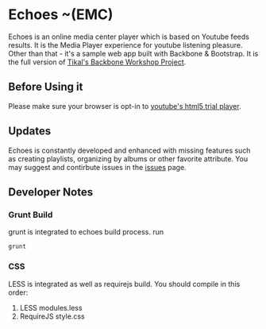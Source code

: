 # Echoes ~(EMC)
Echoes is an online media center player which is based on Youtube feeds results.
It is the Media Player experience for youtube listening pleasure.
Other than that - it's a sample web app built with Backbone & Bootstrap.
It is the full version of [Tikal's Backbone Workshop Project](http://tikalk.com).

## Before Using it
Please make sure your browser is opt-in to [youtube's html5 trial player](http://youtube.com/html5).

## Updates
Echoes is constantly developed and enhanced with missing features such as creating playlists, organizing by albums or other favorite attribute.
You may suggest and contirbute issues in the [issues](https://github.com/orizens/echoes/issues) page.

## Developer Notes
### Grunt Build
grunt is integrated to echoes build process.
run 
```shell
grunt
```

### CSS
LESS is integrated as well as requirejs build. 
You should compile in this order:
1. LESS modules.less
2. RequireJS style.css